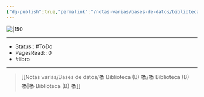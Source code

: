 ```yaml
---
{"dg-publish":true,"permalink":"/notas-varias/bases-de-datos/biblioteca-b/b-la-vida-es-sueno/"}
---
```


![|150](http://books.google.com/books/content?id=53kpDwAAQBAJ&printsec=frontcover&img=1&zoom=1&edge=curl&source=gbs_api)

---

- Status:: #ToDo 
- PagesRead:: 0
- #libro

---


> [[Notas varias/Bases de datos/📚 Biblioteca (B) 📚/📚 Biblioteca (B) 📚\|📚 Biblioteca (B) 📚]]